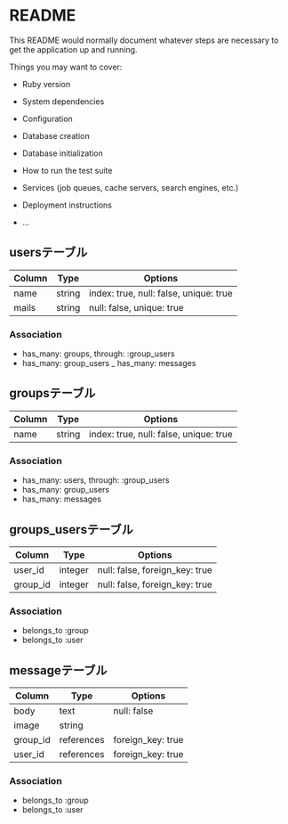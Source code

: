 # README

This README would normally document whatever steps are necessary to get the
application up and running.

Things you may want to cover:

* Ruby version

* System dependencies

* Configuration

* Database creation

* Database initialization

* How to run the test suite

* Services (job queues, cache servers, search engines, etc.)

* Deployment instructions

* ...

## usersテーブル

|Column|Type|Options|
|------|----|-------|
|name|string|index: true, null: false, unique: true|
|mails|string|null: false, unique: true|

### Association
- has_many: groups, through: :group_users
- has_many: group_users
_ has_many: messages

## groupsテーブル

|Column|Type|Options|
|------|----|-------|
|name|string|index: true, null: false, unique: true|

### Association
- has_many: users, through: :group_users
- has_many: group_users
- has_many: messages

## groups_usersテーブル

|Column|Type|Options|
|------|----|-------|
|user_id|integer|null: false, foreign_key: true|
|group_id|integer|null: false, foreign_key: true|

### Association
- belongs_to :group
- belongs_to :user

## messageテーブル

|Column|Type|Options|
|------|----|-------|
|body|text|null: false|
|image|string||
|group_id|references|foreign_key: true|
|user_id|references|foreign_key: true|

### Association
- belongs_to :group
- belongs_to :user
